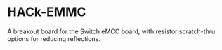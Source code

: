 # HACk-EMMC
A breakout board for the Switch eMCC board, with resistor scratch-thru options for reducing reflections. 
